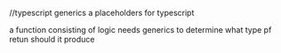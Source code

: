//typescript generics
a placeholders for typescript

a function consisting of logic needs generics to determine what type pf retun should it produce
